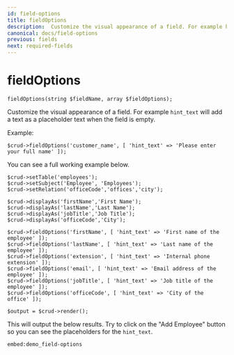```yaml
---
id: field-options
title: fieldOptions
description:  Customize the visual appearance of a field. For example hint_text will add a text as a placeholder text.
canonical: docs/field-options
previous: fields
next: required-fields
---
```


# fieldOptions

<pre><code class="language-php">fieldOptions(string $fieldName, array $fieldOptions);</code></pre>

Customize the visual appearance of a field. 
For example `hint_text` will add a text as a placeholder text when the field is empty.

Example:

<pre><code class="language-php">$crud->fieldOptions('customer_name', [ 'hint_text' => 'Please enter your full name' ]);</code></pre>

You can see a full working example below.

<pre><code class="language-php">$crud->setTable('employees');
$crud->setSubject('Employee', 'Employees');
$crud->setRelation('officeCode','offices','city');

$crud->displayAs('firstName','First Name');
$crud->displayAs('lastName','Last Name');
$crud->displayAs('jobTitle','Job Title');
$crud->displayAs('officeCode','City');

$crud->fieldOptions('firstName', [ 'hint_text' => 'First name of the employee' ]);
$crud->fieldOptions('lastName', [ 'hint_text' => 'Last name of the employee' ]);
$crud->fieldOptions('extension', [ 'hint_text' => 'Internal phone extension' ]);
$crud->fieldOptions('email', [ 'hint_text' => 'Email address of the employee' ]);
$crud->fieldOptions('jobTitle', [ 'hint_text' => 'Job title of the employee' ]);
$crud->fieldOptions('officeCode', [ 'hint_text' => 'City of the office' ]);

$output = $crud->render();</code></pre>

This will output the below results. Try to click on the "Add Employee" button 
so you can see the placeholders for the `hint_text`.

`embed:demo_field-options`